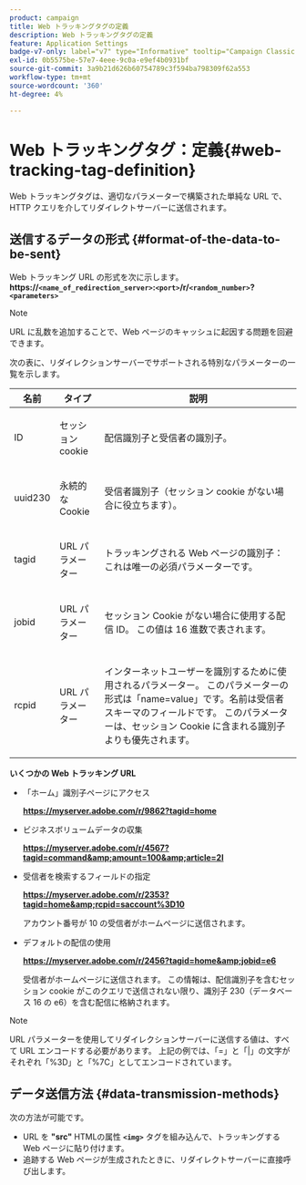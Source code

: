 ```yaml
---
product: campaign
title: Web トラッキングタグの定義
description: Web トラッキングタグの定義
feature: Application Settings
badge-v7-only: label="v7" type="Informative" tooltip="Campaign Classic v7 にのみ適用されます"
exl-id: 0b5575be-57e7-4eee-9c0a-e9ef4b0931bf
source-git-commit: 3a9b21d626b60754789c3f594ba798309f62a553
workflow-type: tm+mt
source-wordcount: '360'
ht-degree: 4%

---
```


# Web トラッキングタグ：定義{#web-tracking-tag-definition}



Web トラッキングタグは、適切なパラメーターで構築された単純な URL で、HTTP クエリを介してリダイレクトサーバーに送信されます。

## 送信するデータの形式 {#format-of-the-data-to-be-sent}

Web トラッキング URL の形式を次に示します。 **https://`<name_of_redirection_server>`:`<port>`/r/`<random_number>`?`<parameters>`**

>[!NOTE]
>
>URL に乱数を追加することで、Web ページのキャッシュに起因する問題を回避できます。

次の表に、リダイレクションサーバーでサポートされる特別なパラメーターの一覧を示します。

<table>
                     <thead>
                        <tr>
                           <th>名前</th>
                           <th>タイプ</th>
                           <th>説明</th> 
                        </tr> 
                     </thead>
                     <tbody>
                        <tr>
                           <td>
                              <p>ID</p> 
                           </td>
                           <td>
                              <p>セッション cookie</p> 
                           </td>
                           <td>
                              <p>配信識別子と受信者の識別子。</p> 
                           </td> 
                        </tr>
                        <tr>
                           <td>
                              <p>uuid230</p> 
                           </td>
                           <td>
                              <p>永続的な Cookie</p> 
                           </td>
                           <td>
                              <p>受信者識別子（セッション cookie がない場合に役立ちます）。</p> 
                           </td> 
                        </tr>
                        <tr>
                           <td>
                              <p>tagid</p> 
                           </td>
                           <td>
                              <p>URL パラメーター</p> 
                           </td>
                           <td>
                              <p>トラッキングされる Web ページの識別子：これは唯一の必須パラメーターです。</p> 
                           </td> 
                        </tr>
                        <tr>
                           <td>
                              <p>jobid</p> 
                           </td>
                           <td>
                              <p>URL パラメーター</p> 
                           </td>
                           <td>
                              <p>セッション Cookie がない場合に使用する配信 ID。 この値は 16 進数で表されます。
                              </p> 
                           </td> 
                        </tr>
                        <tr>
                           <td>
                              <p>rcpid</p> 
                           </td>
                           <td>
                              <p>URL パラメーター</p> 
                           </td>
                           <td>
                              <p>インターネットユーザーを識別するために使用されるパラメーター。 このパラメーターの形式は「name=value」です。名前は受信者スキーマのフィールドです。 このパラメーターは、セッション Cookie に含まれる識別子よりも優先されます。
                              </p> 
                           </td> 
                        </tr> 
                     </tbody>  
                  </table>

**いくつかの Web トラッキング URL**

* 「ホーム」識別子ページにアクセス

  **https://myserver.adobe.com/r/9862?tagid=home**

* ビジネスボリュームデータの収集

  **https://myserver.adobe.com/r/4567?tagid=command&amp;amount=100&amp;article=2l**

* 受信者を検索するフィールドの指定

  **https://myserver.adobe.com/r/2353?tagid=home&amp;rcpid=saccount%3D10**

  アカウント番号が 10 の受信者がホームページに送信されます。

* デフォルトの配信の使用

  **https://myserver.adobe.com/r/2456?tagid=home&amp;jobid=e6**

  受信者がホームページに送信されます。 この情報は、配信識別子を含むセッション cookie がこのクエリで送信されない限り、識別子 230（データベース 16 の e6）を含む配信に格納されます。

>[!NOTE]
>
>URL パラメーターを使用してリダイレクションサーバーに送信する値は、すべて URL エンコードする必要があります。 上記の例では、「=」と「|」の文字がそれぞれ「%3D」と「%7C」としてエンコードされています。

## データ送信方法 {#data-transmission-methods}

次の方法が可能です。

* URL を **&quot;src&quot;** HTMLの属性 **`<img>`** タグを組み込んで、トラッキングする Web ページに貼り付けます。
* 追跡する Web ページが生成されたときに、リダイレクトサーバーに直接呼び出します。
